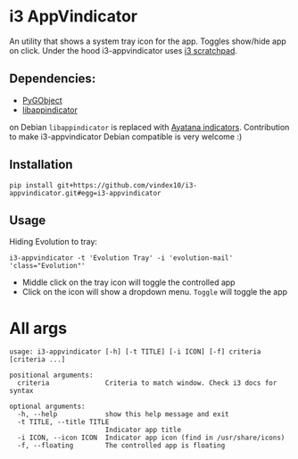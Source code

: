 # i3 AppVindicator

An utility that shows a system tray icon for the app. Toggles show/hide app on click.
Under the hood i3-appvindicator uses [i3 scratchpad](https://i3wm.org/docs/userguide.html#_scratchpad).


## Dependencies:

* [PyGObject](https://pygobject.readthedocs.io/en/latest/)
* [libappindicator](https://launchpad.net/libappindicator)

on Debian `libappindicator` is replaced with [Ayatana indicators](https://github.com/AyatanaIndicators/libayatana-appindicator/).
Contribution to make i3-appvindicator Debian compatible is very welcome :)


## Installation

```
pip install git+https://github.com/vindex10/i3-appvindicator.git#egg=i3-appvindicator
```


## Usage

Hiding Evolution to tray:

```
i3-appvindicator -t 'Evolution Tray' -i 'evolution-mail' 'class="Evolution"'
```

* Middle click on the tray icon will toggle the controlled app
* Click on the icon will show a dropdown menu. `Toggle` will toggle the app

# All args


```
usage: i3-appvindicator [-h] [-t TITLE] [-i ICON] [-f] criteria [criteria ...]

positional arguments:
  criteria              Criteria to match window. Check i3 docs for syntax

optional arguments:
  -h, --help            show this help message and exit
  -t TITLE, --title TITLE
                        Indicator app title
  -i ICON, --icon ICON  Indicator app icon (find in /usr/share/icons)
  -f, --floating        The controlled app is floating
```
